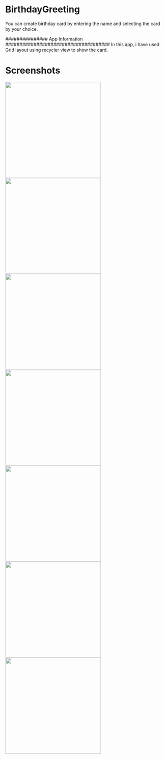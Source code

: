 # BirthdayGreeting
You can create birthday card by entering the name and selecting the card by your choice.

############### App Information #####################################
In this app, i have used Grid layout using recycler view to show the card.

# Screenshots
<p>

<img width="300" src="screenshots/Name.png" alt="" >

<img width="300" src="screenshots/Card list1.png" alt="" >


<img width="300" src="screenshots/Card list2.png" alt="" >


<img width="300" src="screenshots/Birthday card1.png" alt="" >


<img width="300" src="screenshots/Birthday card2.png" alt="" >
  
  
<img width="300" src="screenshots/Birthday card3.png" alt="">
  
  
<img width="300" src="screenshots/Birthday card4.png" alt="">

</p>
